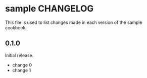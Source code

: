 # sample CHANGELOG

This file is used to list changes made in each version of the sample cookbook.

## 0.1.0

Initial release.

- change 0
- change 1
